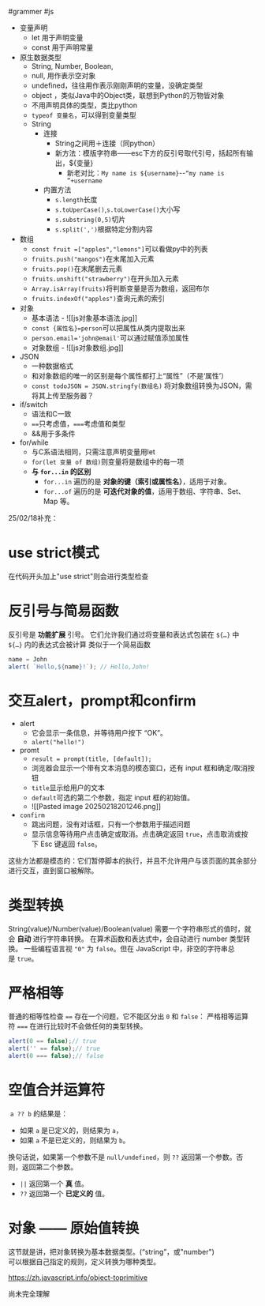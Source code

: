 #grammer #js
- 变量声明
	- let 用于声明变量
	- const 用于声明常量
- 原生数据类型
	- String, Number, Boolean, 
	- null, 用作表示空对象
	- undefined，往往用作表示刚刚声明的变量，没确定类型
	- object ，类似Java中的Object类，联想到Python的万物皆对象
	- 不用声明具体的类型，类比python
	- `typeof 变量名`，可以得到变量类型
	- String
		- 连接
			- String之间用＋连接（同python）
			- 新方法：模版字符串——esc下方的反引号取代引号，括起所有输出，${变量}
				- 新老对比：``My name is ${username}``--`“my name is ”+username`
		- 内置方法
			- `s.length`长度
			- `s.toUperCase()`,`s.toLowerCase()`大小写
			- `s.substring(0,5)`切片
			- `s.split(',')`根据特定分割内容
- 数组
	- `const fruit =["apples","lemons"]`可以看做py中的列表
	- `fruits.push("mangos")`在末尾加入元素
	- `fruits.pop()`在末尾删去元素
	- `fruits.unshift("strawberry")`在开头加入元素
	- `Array.isArray(fruits)`将判断变量是否为数组，返回布尔	
	- `fruits.indexOf("apples")`查询元素的索引
- 对象
	- 基本语法
			- ![[js对象基本语法.jpg]]
	- `const {属性名}=person`可以把属性从类内提取出来
	- `person.email='john@email'`可以通过赋值添加属性
	- 对象数组
			- ![[js对象数组.jpg]]
- JSON
	- 一种数据格式
	- 和对象数组的唯一的区别是每个属性都打上“属性”（不是‘属性’）
	- `const todoJSON = JSON.stringfy(数组名)` 将对象数组转换为JSON，需将其上传至服务器？
- if/switch
	- 语法和C一致
	- `==`只考虑值，`===`考虑值和类型
	- &&用于多条件
- for/while
	- 与C系语法相同，只需注意声明变量用let
	- `for(let 变量 of 数组)`则变量将是数组中的每一项
	- **与 `for...in` 的区别**
		- `for...in` 遍历的是 **对象的键（索引或属性名）**，适用于对象。
		- `for...of` 遍历的是 **可迭代对象的值**，适用于数组、字符串、Set、Map 等。



25/02/18补充：

# use strict模式
在代码开头加上"use strict"则会进行类型检查
# 反引号与简易函数
反引号是 **功能扩展** 引号。
它们允许我们通过将变量和表达式包装在 `${…}` 中
`${…}` 内的表达式会被计算
类似于一个简易函数

```js
name = John
alert( `Hello,${name}!`); // Hello,John!
```

# 交互alert，prompt和confirm

- alert
	- 它会显示一条信息，并等待用户按下 “OK”。
	- `alert("hello!")`
- promt
	- `result = prompt(title, [default]);`
	- 浏览器会显示一个带有文本消息的模态窗口，还有 input 框和确定/取消按钮
	- `title`显示给用户的文本
	- `default`可选的第二个参数，指定 input 框的初始值。
	- ![[Pasted image 20250218201246.png]]
- `confirm`
	- 跳出问题，没有对话框，只有一个参数用于描述问题
	- 显示信息等待用户点击确定或取消。点击确定返回 `true`，点击取消或按下 Esc 键返回 `false`。

这些方法都是模态的：它们暂停脚本的执行，并且不允许用户与该页面的其余部分进行交互，直到窗口被解除。

# 类型转换

String(value)/Number(value)/Boolean(value)
需要一个字符串形式的值时，就会 **自动** 进行字符串转换。
在算术函数和表达式中，会自动进行 number 类型转换。
一些编程语言视 `"0"` 为 `false`。但在 JavaScript 中，非空的字符串总是 `true`。

# 严格相等
普通的相等性检查 `==` 存在一个问题，它不能区分出 `0` 和 `false`：
严格相等运算符 `===` 在进行比较时不会做任何的类型转换。

```js
alert(0 == false);// true
alert('' == false);// true
alert(0 === false);// false
```

# 空值合并运算符

 `a ?? b` 的结果是：

- 如果 `a` 是已定义的，则结果为 `a`，
- 如果 `a` 不是已定义的，则结果为 `b`。

换句话说，如果第一个参数不是 `null/undefined`，则 `??` 返回第一个参数。否则，返回第二个参数。

- `||` 返回第一个 **真** 值。
- `??` 返回第一个 **已定义的** 值。


# 对象 —— 原始值转换

这节就是讲，把对象转换为基本数据类型。(“string”，或"number")  
可以根据自己指定的规则，定义转换为哪种类型。

https://zh.javascript.info/object-toprimitive

尚未完全理解

